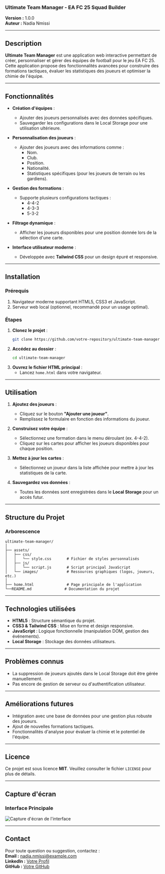 
### **Ultimate Team Manager - EA FC 25 Squad Builder**

**Version :** 1.0.0  
**Auteur :** Nadia Nmissi  

---

## **Description**

**Ultimate Team Manager** est une application web interactive permettant de créer, personnaliser et gérer des équipes de football pour le jeu EA FC 25. Cette application propose des fonctionnalités avancées pour construire des formations tactiques, évaluer les statistiques des joueurs et optimiser la chimie de l'équipe.

---

## **Fonctionnalités**

- **Création d'équipes** :
  - Ajouter des joueurs personnalisés avec des données spécifiques.
  - Sauvegarder les configurations dans le Local Storage pour une utilisation ultérieure.

- **Personnalisation des joueurs** :
  - Ajouter des joueurs avec des informations comme :
    - Nom.
    - Club.
    - Position.
    - Nationalité.
    - Statistiques spécifiques (pour les joueurs de terrain ou les gardiens).

- **Gestion des formations** :
  - Supporte plusieurs configurations tactiques :
    - 4-4-2
    - 4-3-3
    - 5-3-2

- **Filtrage dynamique** :
  - Afficher les joueurs disponibles pour une position donnée lors de la sélection d'une carte.

- **Interface utilisateur moderne** :
  - Développée avec **Tailwind CSS** pour un design épuré et responsive.

---

## **Installation**

### Prérequis
1. Navigateur moderne supportant HTML5, CSS3 et JavaScript.
2. Serveur web local (optionnel, recommandé pour un usage optimal).

### Étapes
1. **Clonez le projet** :
   ```bash
   git clone https://github.com/votre-repository/ultimate-team-manager.git
   ```
2. **Accédez au dossier** :
   ```bash
   cd ultimate-team-manager
   ```
3. **Ouvrez le fichier HTML principal** :
   - Lancez `home.html` dans votre navigateur.

---

## **Utilisation**

1. **Ajoutez des joueurs** :
   - Cliquez sur le bouton **"Ajouter une joueur"**.
   - Remplissez le formulaire en fonction des informations du joueur.

2. **Construisez votre équipe** :
   - Sélectionnez une formation dans le menu déroulant (ex. 4-4-2).
   - Cliquez sur les cartes pour afficher les joueurs disponibles pour chaque position.

3. **Mettez à jour les cartes** :
   - Sélectionnez un joueur dans la liste affichée pour mettre à jour les statistiques de la carte.

4. **Sauvegardez vos données** :
   - Toutes les données sont enregistrées dans le **Local Storage** pour un accès futur.

---

## **Structure du Projet**

### **Arborescence**
```
ultimate-team-manager/
│
├── assets/
│   ├── css/
│   │   └── style.css       # Fichier de styles personnalisés
│   ├── js/
│   │   └── script.js       # Script principal JavaScript
│   └── images/             # Ressources graphiques (logos, joueurs, etc.)
│
├── home.html               # Page principale de l'application
└──README.md               # Documentation du projet

```

---

## **Technologies utilisées**

- **HTML5** : Structure sémantique du projet.
- **CSS3 & Tailwind CSS** : Mise en forme et design responsive.
- **JavaScript** : Logique fonctionnelle (manipulation DOM, gestion des événements).
- **Local Storage** : Stockage des données utilisateurs.

---



## **Problèmes connus**

- La suppression de joueurs ajoutés dans le Local Storage doit être gérée manuellement.
- Pas encore de gestion de serveur ou d'authentification utilisateur.

---

## **Améliorations futures**

- Intégration avec une base de données pour une gestion plus robuste des joueurs.
- Ajout de nouvelles formations tactiques.
- Fonctionnalités d'analyse pour évaluer la chimie et le potentiel de l'équipe.

---

## **Licence**

Ce projet est sous licence **MIT**. Veuillez consulter le fichier `LICENSE` pour plus de détails.

---

## **Capture d'écran**

### Interface Principale
![Capture d'écran de l'interface](https://via.placeholder.com/800x400)

---

## **Contact**

Pour toute question ou suggestion, contactez :  
**Email :** nadia.nmissi@example.com  
**LinkedIn :** [Votre Profil](https://linkedin.com/in/votre-profil)  
**GitHub :** [Votre GitHub](https://github.com/nmissi-nadia)



